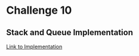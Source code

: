 # Challenge 10

## Stack and Queue Implementation

[Link to Implementation](/implementations/stackAndQueue.js)
